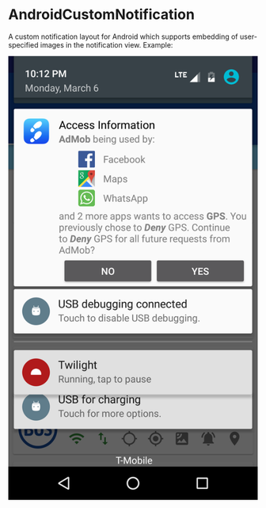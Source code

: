 # AndroidCustomNotification

A custom notification layout for Android which supports embedding of user-specified images in the notification view. 
Example:

![Alt text](Screenshot_20170306-221243.png?raw=true "Screenshot")
